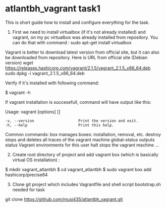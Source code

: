 # atlantbh_vagrant task1

This is short guide how to install and configure everything for the task. 

1. First we need to install virtualbox (if it's not already installed) and vagrant, on my pc virtualbox was already installed from repository.
You can do that with command :
sudo apt-get install virtualbox

Vagrant is better to download latest version from official site, but it can also be downloaded from repository. Here is URL from
official site (Debian version)
wget https://releases.hashicorp.com/vagrant/2.1.5/vagrant_2.1.5_x86_64.deb
sudo dpkg -i vagrant_2.1.5_x86_64.deb

Verify if it's installed with following command:

$ vagrant -h

If vagrant installation is succesefull, command will have output like this:
 
Usage: vagrant [options] <command> [<args>]

    -v, --version                    Print the version and exit.
    -h, --help                       Print this help.

Common commands:
     box             manages boxes: installation, removal, etc.
     destroy         stops and deletes all traces of the vagrant machine
     global-status   outputs status Vagrant environments for this user
     halt            stops the vagrant machine
 ...

2. Create root directory of project and add vagrant box (which is basically virtual OS installation) :

$ mkdir vagrant_atlantbh
$ cd vagrant_atlantbh
$ sudo vagrant box add hashicorp/precise64

3. Clone git project which includes Vagrantfile and shell script bootstrap.sh needed for task

git clone https://github.com/musi435/atlantbh_vagrant.git




